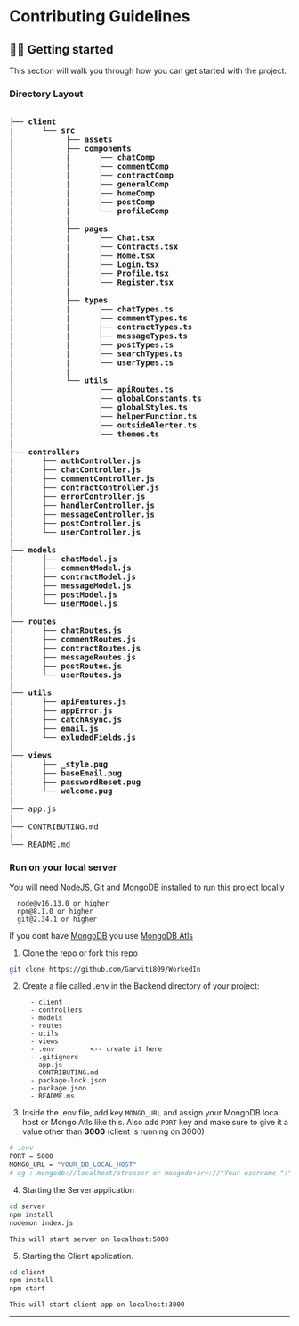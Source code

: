 # Contributing Guidelines

## 👨‍💻 Getting started


This section will walk you through how you can get started with the project.

### Directory Layout


<pre>

├── <strong>client</strong>
|      └── <strong>src</strong>
|           ├── <strong>assets</strong>
|           ├── <strong>components</strong>
|           |      ├── <strong>chatComp</strong>
|           |      ├── <strong>commentComp</strong>
|           |      ├── <strong>contractComp</strong>
|           |      ├── <strong>generalComp</strong>
|           |      ├── <strong>homeComp</strong>
|           |      ├── <strong>postComp</strong>
|           |      └── <strong>profileComp</strong>
|           |
|           ├── <strong>pages</strong>
|           |      ├── <strong>Chat.tsx</strong>
|           |      ├── <strong>Contracts.tsx</strong>
|           |      ├── <strong>Home.tsx</strong>
|           |      ├── <strong>Login.tsx</strong>
|           |      ├── <strong>Profile.tsx</strong>
|           |      └── <strong>Register.tsx</strong>
|           |
|           ├── <strong>types</strong>
|           |      ├── <strong>chatTypes.ts</strong>
|           |      ├── <strong>commentTypes.ts</strong>
|           |      ├── <strong>contractTypes.ts</strong>
|           |      ├── <strong>messageTypes.ts</strong>
|           |      ├── <strong>postTypes.ts</strong>
|           |      ├── <strong>searchTypes.ts</strong>
|           |      └── <strong>userTypes.ts</strong>
|           |
|           └── <strong>utils</strong>
|                  ├── <strong>apiRoutes.ts</strong>
|                  ├── <strong>globalConstants.ts</strong>
|                  ├── <strong>globalStyles.ts</strong>
|                  ├── <strong>helperFunction.ts</strong>
|                  ├── <strong>outsideAlerter.ts</strong>
|                  └── <strong>themes.ts</strong>
|
├── <strong>controllers</strong>
|      ├── <strong>authController.js</strong>
|      ├── <strong>chatController.js</strong>
|      ├── <strong>commentController.js</strong>
|      ├── <strong>contractController.js</strong>
|      ├── <strong>errorController.js</strong>
|      ├── <strong>handlerController.js</strong>
|      ├── <strong>messageController.js</strong>
|      ├── <strong>postController.js</strong>
|      └── <strong>userController.js</strong> 
|
├── <strong>models</strong>
|      ├── <strong>chatModel.js</strong>
|      ├── <strong>commentModel.js</strong>
|      ├── <strong>contractModel.js</strong>
|      ├── <strong>messageModel.js</strong>
|      ├── <strong>postModel.js</strong>
|      └── <strong>userModel.js</strong> 
|      
├── <strong>routes</strong>
|      ├── <strong>chatRoutes.js</strong>
|      ├── <strong>commentRoutes.js</strong>
|      ├── <strong>contractRoutes.js</strong> 
|      ├── <strong>messageRoutes.js</strong> 
|      ├── <strong>postRoutes.js</strong> 
|      └── <strong>userRoutes.js</strong> 
|   
├── <strong>utils</strong>
|      ├── <strong>apiFeatures.js</strong>
|      ├── <strong>appError.js</strong>
|      ├── <strong>catchAsync.js</strong> 
|      ├── <strong>email.js</strong> 
|      └── <strong>exludedFields.js</strong> 
|
├── <strong>views</strong>
|      ├── <strong>_style.pug</strong>
|      ├── <strong>baseEmail.pug</strong>
|      ├── <strong>passwordReset.pug</strong> 
|      └── <strong>welcome.pug</strong> 
|
├── app.js
|  
├── CONTRIBUTING.md
|
└── README.md
</pre>



### Run on your local server

You will need [NodeJS](), [Git]() and [MongoDB]() installed to run this project locally

      node@v16.13.0 or higher
      npm@8.1.0 or higher
      git@2.34.1 or higher

If you dont have [MongoDB]() you use [MongoDB Atls]()


1. Clone the repo or fork this repo
 ```bash
 git clone https://github.com/Garvit1809/WorkedIn
```

2. Create a file called .env in the Backend directory of your project:


         - client
         - controllers
         - models
         - routes
         - utils
         - views
         - .env         <-- create it here
         - .gitignore
         - app.js
         - CONTRIBUTING.md
         - package-lock.json
         - package.json
         - README.ms



3. Inside the .env file, add key `MONGO_URL` and assign your MongoDB local host or Mongo Atls like this. Also add `PORT` key and make sure to give it a value other than **3000** (client is running on 3000)

```bash
# .env
PORT = 5000 
MONGO_URL = "YOUR_DB_LOCAL_HOST" 
# eg : mongodb://localhost/stresser or mongodb+srv://"Your username ":" your password "....
```


4. Starting the Server application
```bash
cd server 
npm install
nodemon index.js
```
   `This will start server on localhost:5000`     

5. Starting the Client application.
```bash
cd client 
npm install
npm start
```
   `This will start client app on localhost:3000`  


---